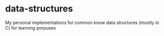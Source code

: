 # data-structures
My personal implementations for common know data structures (mostly in C) for learning porpuses
